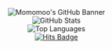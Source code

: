 <div align="center">
  <img src="https://capsule-render.vercel.app/api?type=waving&color=0:ADD8E6,100:87CEEB&height=200&section=header&text=Momomoo's%20GitHub&fontSize=50&fontAlign=50&fontAlignY=50&fontColor=FFFFFF" alt="Momomoo's GitHub Banner" />
</div>

<div align="center">
  <img src="https://github-readme-stats.vercel.app/api?username=mmomomoo&show_icons=true&theme=radical" alt="GitHub Stats" />
  <br>
  <img src="https://github-readme-stats.vercel.app/api/top-langs/?username=mmomomoo&layout=compact" alt="Top Languages" />
</div>
<div align="center">
  <a href="https://hits.seeyoufarm.com">
    <img src="https://hits.seeyoufarm.com/api/count/incr/badge.svg?url=https%3A%2F%2Fgithub.com%2Fmmomomoo&count_bg=%23AAD3FB&title_bg=%238AB0FF&icon=&icon_color=%23E7E7E7&title=hits&edge_flat=false" alt="Hits Badge" />
  </a>
</div>




